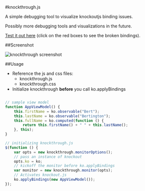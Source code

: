 #knockthrough.js

A simple debugging tool to visualize knockoutjs binding issues.  

Possibly more debugging tools and visualizations in the future.

[Test it out here](http://htmlpreview.github.io/?https://github.com/JonKragh/knockthrough/blob/master/default.htm)
 (click on the red boxes to see the broken bindings). 

##Screenshot

![knockthrough screenshot](https://raw.github.com/JonKragh/knockthrough/master/screenshot.png)

##Usage

- Reference the js and css files:
  - knockthrough.js
  - knockthrough.css
 - Initialize knockthrough **before** you call ko.applyBindings

```javascript

// sample view model
function AppViewModel() {
    this.firstName = ko.observable("Bert");
    this.lastName = ko.observable("Bertington");
    this.fullName = ko.computed(function () {
        return this.firstName() + " " + this.lastName();
    }, this);
}

// initializing knockthrough.js
$(function () {
    var opts = new knockthrough.monitorOptions();
    // pass an instance of knockout
    opts.ko = ko;
    // kickoff the monitor before ko.applyBindings
    var monitor = new knockthrough.monitor(opts);
    // Activates knockout.js
    ko.applyBindings(new AppViewModel());
});
```